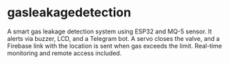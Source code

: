 # gasleakagedetection
A smart gas leakage detection system using ESP32 and MQ-5 sensor. It alerts via buzzer, LCD, and a Telegram bot. A servo closes the valve, and a Firebase link with the location is sent when gas exceeds the limit. Real-time monitoring and remote access included.
